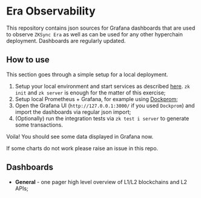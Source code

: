 # Era Observability

This repository contains json sources for Grafana dashboards that are used to observe `ZKSync Era` as well as can be used for any other hyperchain deployment. Dashboards are regularly updated.   

## How to use

This section goes through a simple setup for a local deployment.

1. Setup your local environment and start services as described [here](https://github.com/matter-labs/zksync-era/blob/main/docs/guides/launch.md). `zk init` and `zk server` is enough for the matter of this exercise; 
2. Setup local Prometheus + Grafana, for example using [Dockprom](https://github.com/stefanprodan/dockprom);
3. Open the Grafana UI (`http://127.0.0.1:3000/` if you used `Dockprom`) and import the dashboards via regular json import;
4. (Optionally) run the integration tests via `zk test i server` to generate some transactions.

Voila! You should see some data displayed in Grafana now.

If some charts do not work please raise an issue in this repo. 

## Dashboards

* **General** - one pager high level overview of L1/L2 blockchains and L2 APIs;
